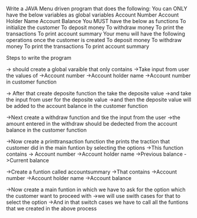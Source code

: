Write a JAVA Menu driven program that does the following:
You can ONLY have the below variables as global variables
Account Number
Account Holder Name
Account Balance
You MUST have the below as functions
To initialize the customer
To deposit money
To withdraw money
To print the transactions
To print account summary
Your menu will have the following operations once the customer is created
To deposit money
To withdraw money
To print the transactions
To print account summary


Steps to write the program 

-> should create a global varaible that only contains 
   ->Take input from user the values of
     ->Account number
     ->Account holder name
     ->Account number in customer function

-> After that create deposite function the take the deposite value 
->and take the input from user for the deposite value 
->and then the deposite value  will be added to the account balance in the customer function


->Next create a withdraw function and tke the input from the user 
->the amount entered in the withdraw should be dedected from the account balance in the customer function

->Now create a printtransaction function the prints the traction that customer did in the main funtion by selecting the options
->This function contains
    -> Account number
    ->Account holder name
    ->Previous balance
    ->Current balance 

->Create a funtion called accountsummary
->That contains 
  ->Account number
  ->Account holder name
  ->Account balance

->Now create a main funtion in which we have to ask for the option which the customer want to proceed with
->we will use swith cases for that to select the option 
->And in that switch cases we have to call all the funtions that we created in the above process 
